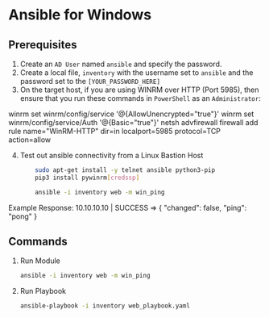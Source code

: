 # Ansible for Windows

## Prerequisites

1. Create an `AD User` named `ansible` and specify the password.
2. Create a local file, `inventory` with the username set to `ansible` and the password set to the `[YOUR_PASSWORD_HERE]`
3. On the target host, if you are using WINRM over HTTP (Port 5985), then ensure that you run these commands in `PowerShell` as an `Administrator`:

  winrm set winrm/config/service '@{AllowUnencrypted="true"}'
  winrm set winrm/config/service/Auth '@{Basic="true"}'
  netsh advfirewall firewall add rule name="WinRM-HTTP" dir=in localport=5985 protocol=TCP action=allow

4. Test out ansible connectivity from a Linux Bastion Host

    ```bash
        sudo apt-get install -y telnet ansible python3-pip
        pip3 install pywinrm[credssp]

        ansible -i inventory web -m win_ping
    ```

Example Response:
10.10.10.10 | SUCCESS => {
    "changed": false,
    "ping": "pong"
}

## Commands

1. Run Module

    ```bash
    ansible -i inventory web -m win_ping
    ```

2. Run Playbook

    ```bash
    ansible-playbook -i inventory web_playbook.yaml
    ```
